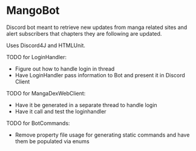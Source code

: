 # MangoBot
Discord bot meant to retrieve new updates from manga related sites and alert subscribers that chapters they are following are updated.

Uses Discord4J and HTMLUnit.

TODO for LoginHandler:
- Figure out how to handle login in thread
- Have LoginHandler pass information to Bot and present it in Discord Client

TODO for MangaDexWebClient:
- Have it be generated in a separate thread to handle login
- Have it call and test the loginhandler

TODO for BotCommands:
- Remove property file usage for generating static commands and have them be populated via enums
